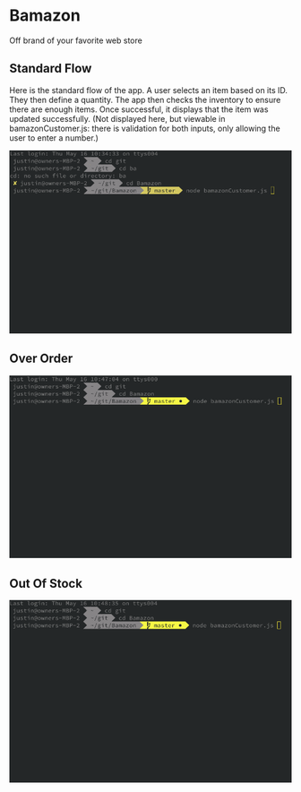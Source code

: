 # Bamazon
Off brand of your favorite web store

## Standard Flow

Here is the standard flow of the app. A user selects an item based on its ID. They then define a quantity. The app then checks the inventory to ensure there are enough items. Once successful, it displays that the item was updated successfully. (Not displayed here, but viewable in bamazonCustomer.js: there is validation for both inputs, only allowing the user to enter a number.)

![](gifs/StandardFlow.gif)

## Over Order

![](gifs/OverOrder.gif)

## Out Of Stock

![](gifs/outofstock.gif)